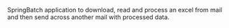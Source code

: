 SpringBatch application to download, read and process an excel from mail and then send across another mail with processed data.
